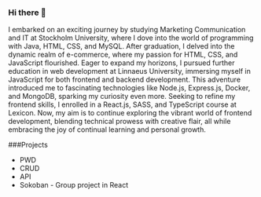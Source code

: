 ### Hi there 👋

I embarked on an exciting journey by studying Marketing Communication and IT at Stockholm University, where I dove into the world of programming with Java, HTML, CSS, and MySQL. After graduation, I delved into the dynamic realm of e-commerce, where my passion for HTML, CSS, and JavaScript flourished. Eager to expand my horizons, I pursued further education in web development at Linnaeus University, immersing myself in JavaScript for both frontend and backend development. This adventure introduced me to fascinating technologies like Node.js, Express.js, Docker, and MongoDB, sparking my curiosity even more. Seeking to refine my frontend skills, I enrolled in a React.js, SASS, and TypeScript course at Lexicon. Now, my aim is to continue exploring the vibrant world of frontend development, blending technical prowess with creative flair, all while embracing the joy of continual learning and personal growth.


###Projects

- PWD 
- CRUD
- API
- Sokoban - Group project in React



